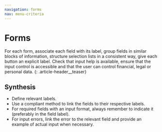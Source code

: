 ```yaml
---
navigation: forms
nav: menu-criteria
---
```


# Forms

For each form, associate each field with its label, group fields in similar blocks of information, structure selection lists in a consistent way, give each button an explicit label. Check that input help is available, ensure that the input control is accessible and that the user can control financial, legal or personal data.
{: .article-header__teaser}

## Synthesis
* Define relevant labels.
* Use a compliant method to link the fields to their respective labels.
* For required fields with an input format, always remember to indicate it (preferably in the field label).
* For input errors, link the error to the relevant field and provide an example of actual input when necessary.
